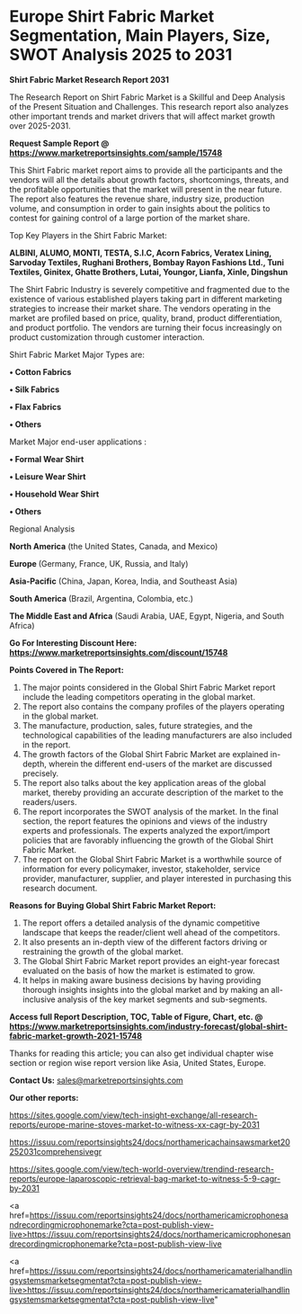 # Europe Shirt Fabric Market Segmentation, Main Players, Size, SWOT Analysis 2025 to 2031

<strong>Shirt Fabric Market Research Report 2031</strong>

The Research Report on Shirt Fabric Market is a Skillful and Deep Analysis of the Present Situation and Challenges. This research report also analyzes other important trends and market drivers that will affect market growth over 2025-2031.

<strong>Request Sample Report @ <a href=https://www.marketreportsinsights.com/sample/15748>https://www.marketreportsinsights.com/sample/15748</a></strong>

This Shirt Fabric market report aims to provide all the participants and the vendors will all the details about growth factors, shortcomings, threats, and the profitable opportunities that the market will present in the near future. The report also features the revenue share, industry size, production volume, and consumption in order to gain insights about the politics to contest for gaining control of a large portion of the market share.

Top Key Players in the Shirt Fabric Market:

<strong>ALBINI, ALUMO, MONTI, TESTA, S.I.C, Acorn Fabrics, Veratex Lining, Sarvoday Textiles, Rughani Brothers, Bombay Rayon Fashions Ltd., Tuni Textiles, Ginitex, Ghatte Brothers, Lutai, Youngor, Lianfa, Xinle, Dingshun</strong>

The Shirt Fabric Industry is severely competitive and fragmented due to the existence of various established players taking part in different marketing strategies to increase their market share. The vendors operating in the market are profiled based on price, quality, brand, product differentiation, and product portfolio. The vendors are turning their focus increasingly on product customization through customer interaction.

Shirt Fabric Market Major Types are:

<strong>• Cotton Fabrics

• Silk Fabrics

• Flax Fabrics

• Others</strong>

Market Major end-user applications :

<strong>• Formal Wear Shirt

• Leisure Wear Shirt

• Household Wear Shirt

• Others</strong>

Regional Analysis

</u><strong><b>North America</b></strong> (the United States, Canada, and Mexico)

<strong><b>Europe </b></strong>(Germany, France, UK, Russia, and Italy)

<strong><b>Asia-Pacific</b></strong> (China, Japan, Korea, India, and Southeast Asia)

<strong><b>South America</b></strong> (Brazil, Argentina, Colombia, etc.)

<strong><b>The Middle East and Africa</b></strong> (Saudi Arabia, UAE, Egypt, Nigeria, and South Africa)

<strong>Go For Interesting Discount Here: <a href=https://www.marketreportsinsights.com/discount/15748>https://www.marketreportsinsights.com/discount/15748</a></strong>

<strong>Points Covered in The Report:</strong>
<ol>
  <li>The major points considered in the Global Shirt Fabric Market report include the leading competitors operating in the global market.</li>
  <li>The report also contains the company profiles of the players operating in the global market.</li>
  <li>The manufacture, production, sales, future strategies, and the technological capabilities of the leading manufacturers are also included in the report.</li>
  <li>The growth factors of the Global Shirt Fabric Market are explained in-depth, wherein the different end-users of the market are discussed precisely.</li>
  <li>The report also talks about the key application areas of the global market, thereby providing an accurate description of the market to the readers/users.</li>
  <li>The report incorporates the SWOT analysis of the market. In the final section, the report features the opinions and views of the industry experts and professionals. The experts analyzed the export/import policies that are favorably influencing the growth of the Global Shirt Fabric Market.</li>
  <li>The report on the Global Shirt Fabric Market is a worthwhile source of information for every policymaker, investor, stakeholder, service provider, manufacturer, supplier, and player interested in purchasing this research document.</li>
</ol>
<strong>Reasons for Buying Global Shirt Fabric Market Report:</strong>

<ol>
  <li>The report offers a detailed analysis of the dynamic competitive landscape that keeps the reader/client well ahead of the competitors.</li>
  <li>It also presents an in-depth view of the different factors driving or restraining the growth of the global market.</li>
  <li>The Global Shirt Fabric Market report provides an eight-year forecast evaluated on the basis of how the market is estimated to grow.</li>
  <li>It helps in making aware business decisions by having providing thorough insights insights into the global market and by making an all-inclusive analysis of the key market segments and sub-segments.</li>
</ol>
<strong>Access full Report Description, TOC, Table of Figure, Chart, etc. @ <a href=https://www.marketreportsinsights.com/industry-forecast/global-shirt-fabric-market-growth-2021-15748>https://www.marketreportsinsights.com/industry-forecast/global-shirt-fabric-market-growth-2021-15748</a></strong>


Thanks for reading this article; you can also get individual chapter wise section or region wise report version like Asia, United States, Europe.

<strong>Contact Us:</strong>
sales@marketreportsinsights.com

<strong>Our other reports:</strong>

<a href=https://sites.google.com/view/tech-insight-exchange/all-research-reports/europe-marine-stoves-market-to-witness-xx-cagr-by-2031>https://sites.google.com/view/tech-insight-exchange/all-research-reports/europe-marine-stoves-market-to-witness-xx-cagr-by-2031</a>

<a href=https://issuu.com/reportsinsights24/docs/northamericachainsawsmarket20252031comprehensivegr>https://issuu.com/reportsinsights24/docs/northamericachainsawsmarket20252031comprehensivegr</a>

<a href=https://sites.google.com/view/tech-world-overview/trendind-research-reports/europe-laparoscopic-retrieval-bag-market-to-witness-5-9-cagr-by-2031>https://sites.google.com/view/tech-world-overview/trendind-research-reports/europe-laparoscopic-retrieval-bag-market-to-witness-5-9-cagr-by-2031</a>

<a href=https://issuu.com/reportsinsights24/docs/northamericamicrophonesandrecordingmicrophonemarke?cta=post-publish-view-live>https://issuu.com/reportsinsights24/docs/northamericamicrophonesandrecordingmicrophonemarke?cta=post-publish-view-live</a>

<a href=https://issuu.com/reportsinsights24/docs/northamericamaterialhandlingsystemsmarketsegmentat?cta=post-publish-view-live>https://issuu.com/reportsinsights24/docs/northamericamaterialhandlingsystemsmarketsegmentat?cta=post-publish-view-live</a>"
